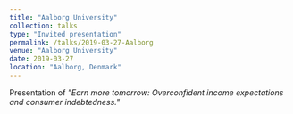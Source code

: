 ```yaml
---
title: "Aalborg University"
collection: talks
type: "Invited presentation"
permalink: /talks/2019-03-27-Aalborg
venue: "Aalborg University"
date: 2019-03-27
location: "Aalborg, Denmark"
---
```


Presentation of <i>"Earn more tomorrow: Overconfident income expectations and consumer indebtedness."</i>
